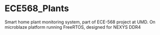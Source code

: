 # ECE568_Plants
Smart home plant monitoring system, part of ECE-568 project at UMD. On microblaze platform running FreeRTOS, designed for NEXYS DDR4
